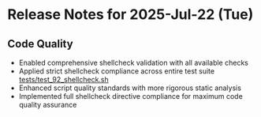 # Release Notes for 2025-Jul-22 (Tue)

## Code Quality

- Enabled comprehensive shellcheck validation with all available checks
- Applied strict shellcheck compliance across entire test suite [tests/test_92_shellcheck.sh](../../../tests/test_92_shellcheck.sh)
- Enhanced script quality standards with more rigorous static analysis
- Implemented full shellcheck directive compliance for maximum code quality assurance